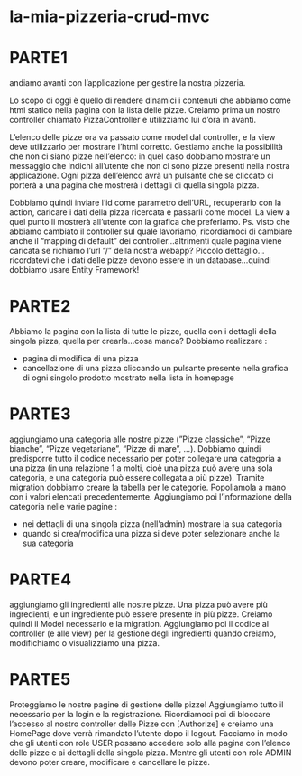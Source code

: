 # la-mia-pizzeria-crud-mvc

# PARTE1

andiamo avanti con l’applicazione per gestire la nostra pizzeria.

Lo scopo di oggi è quello di rendere dinamici i contenuti che abbiamo come html statico nella pagina con la lista delle pizze.
Creiamo prima un nostro controller chiamato PizzaController e utilizziamo lui d’ora in avanti.

L’elenco delle pizze ora va passato come model dal controller, e la view deve utilizzarlo per mostrare l’html corretto.
Gestiamo anche la possibilità che non ci siano pizze nell’elenco: in quel caso dobbiamo mostrare un messaggio che indichi all’utente che non ci sono pizze presenti nella nostra applicazione.
Ogni pizza dell’elenco avrà un pulsante che se cliccato ci porterà a una pagina che mostrerà i dettagli di quella singola pizza.

Dobbiamo quindi inviare l’id come parametro dell’URL, recuperarlo con la action, caricare i dati della pizza ricercata e passarli come model.
La view a quel punto li mostrerà all’utente con la grafica che preferiamo.
Ps. visto che abbiamo cambiato il controller sul quale lavoriamo, ricordiamoci di cambiare anche il “mapping di default” dei controller...altrimenti quale pagina viene caricata se richiamo l’url “/” della nostra webapp?
Piccolo dettaglio…ricordatevi che i dati delle pizze devono essere in un database…quindi dobbiamo usare Entity Framework! 

# PARTE2

Abbiamo la pagina con la lista di tutte le pizze, quella con i dettagli della singola pizza, quella per crearla...cosa manca?
Dobbiamo realizzare :
- pagina di modifica di una pizza
- cancellazione di una pizza cliccando un pulsante presente nella grafica di ogni singolo prodotto mostrato nella lista in homepage

# PARTE3

aggiungiamo una categoria alle nostre pizze (”Pizze classiche”, “Pizze bianche”, “Pizze vegetariane”, “Pizze di mare”, ...).
Dobbiamo quindi predisporre tutto il codice necessario per poter collegare una categoria a una pizza (in una relazione 1 a molti, cioè una pizza può avere una sola categoria, e una categoria può essere collegata a più pizze).
Tramite migration dobbiamo creare la tabella per le categorie. Popoliamola a mano con i valori elencati precedentemente.
Aggiungiamo poi l’informazione della categoria nelle varie pagine :
- nei dettagli di una singola pizza (nell’admin) mostrare la sua categoria
- quando si crea/modifica una pizza si deve poter selezionare anche la sua categoria

# PARTE4

aggiungiamo gli ingredienti alle nostre pizze.
Una pizza può avere più ingredienti, e un ingrediente può essere presente in più pizze.
Creiamo quindi il Model necessario e la migration.
Aggiungiamo poi il codice al controller (e alle view) per la gestione degli ingredienti quando creiamo, modifichiamo o visualizziamo una pizza.

# PARTE5

Proteggiamo le nostre pagine di gestione delle pizze!
Aggiungiamo tutto il necessario per la login e la registrazione.
Ricordiamoci poi di bloccare l’accesso al nostro controller delle Pizze con [Authorize] e creiamo una HomePage dove verrà rimandato l’utente dopo il logout.
Facciamo in modo che gli utenti con role USER possano accedere solo alla pagina con l’elenco delle pizze e ai dettagli della singola pizza.
Mentre gli utenti con role ADMIN devono poter creare, modificare e cancellare le pizze.

